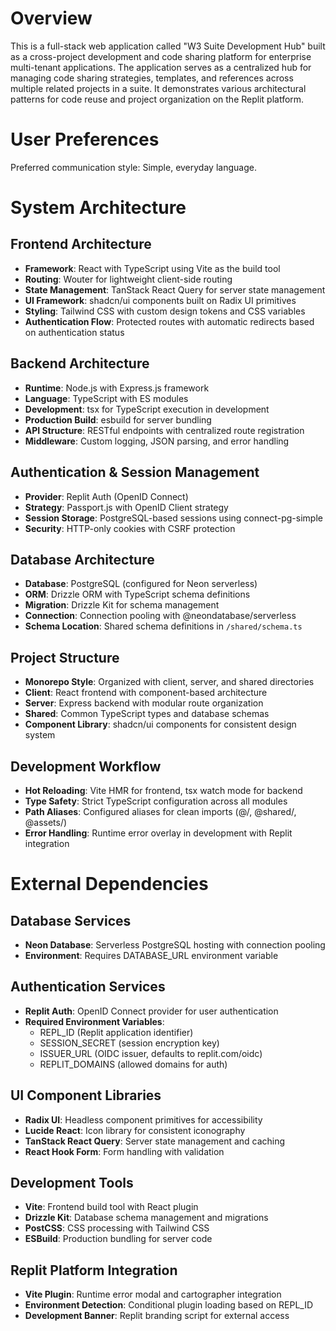 # Overview

This is a full-stack web application called "W3 Suite Development Hub" built as a cross-project development and code sharing platform for enterprise multi-tenant applications. The application serves as a centralized hub for managing code sharing strategies, templates, and references across multiple related projects in a suite. It demonstrates various architectural patterns for code reuse and project organization on the Replit platform.

# User Preferences

Preferred communication style: Simple, everyday language.

# System Architecture

## Frontend Architecture
- **Framework**: React with TypeScript using Vite as the build tool
- **Routing**: Wouter for lightweight client-side routing
- **State Management**: TanStack React Query for server state management
- **UI Framework**: shadcn/ui components built on Radix UI primitives
- **Styling**: Tailwind CSS with custom design tokens and CSS variables
- **Authentication Flow**: Protected routes with automatic redirects based on authentication status

## Backend Architecture
- **Runtime**: Node.js with Express.js framework
- **Language**: TypeScript with ES modules
- **Development**: tsx for TypeScript execution in development
- **Production Build**: esbuild for server bundling
- **API Structure**: RESTful endpoints with centralized route registration
- **Middleware**: Custom logging, JSON parsing, and error handling

## Authentication & Session Management
- **Provider**: Replit Auth (OpenID Connect)
- **Strategy**: Passport.js with OpenID Client strategy
- **Session Storage**: PostgreSQL-based sessions using connect-pg-simple
- **Security**: HTTP-only cookies with CSRF protection

## Database Architecture
- **Database**: PostgreSQL (configured for Neon serverless)
- **ORM**: Drizzle ORM with TypeScript schema definitions
- **Migration**: Drizzle Kit for schema management
- **Connection**: Connection pooling with @neondatabase/serverless
- **Schema Location**: Shared schema definitions in `/shared/schema.ts`

## Project Structure
- **Monorepo Style**: Organized with client, server, and shared directories
- **Client**: React frontend with component-based architecture
- **Server**: Express backend with modular route organization  
- **Shared**: Common TypeScript types and database schemas
- **Component Library**: shadcn/ui components for consistent design system

## Development Workflow
- **Hot Reloading**: Vite HMR for frontend, tsx watch mode for backend
- **Type Safety**: Strict TypeScript configuration across all modules
- **Path Aliases**: Configured aliases for clean imports (@/, @shared/, @assets/)
- **Error Handling**: Runtime error overlay in development with Replit integration

# External Dependencies

## Database Services
- **Neon Database**: Serverless PostgreSQL hosting with connection pooling
- **Environment**: Requires DATABASE_URL environment variable

## Authentication Services  
- **Replit Auth**: OpenID Connect provider for user authentication
- **Required Environment Variables**: 
  - REPL_ID (Replit application identifier)
  - SESSION_SECRET (session encryption key)
  - ISSUER_URL (OIDC issuer, defaults to replit.com/oidc)
  - REPLIT_DOMAINS (allowed domains for auth)

## UI Component Libraries
- **Radix UI**: Headless component primitives for accessibility
- **Lucide React**: Icon library for consistent iconography
- **TanStack React Query**: Server state management and caching
- **React Hook Form**: Form handling with validation

## Development Tools
- **Vite**: Frontend build tool with React plugin
- **Drizzle Kit**: Database schema management and migrations
- **PostCSS**: CSS processing with Tailwind CSS
- **ESBuild**: Production bundling for server code

## Replit Platform Integration
- **Vite Plugin**: Runtime error modal and cartographer integration
- **Environment Detection**: Conditional plugin loading based on REPL_ID
- **Development Banner**: Replit branding script for external access